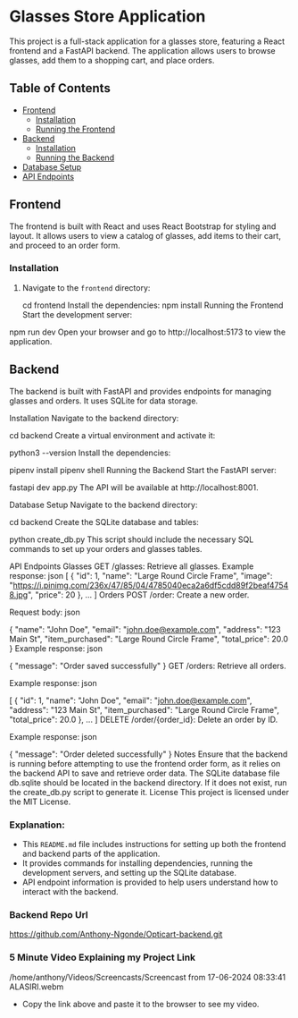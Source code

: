 # Glasses Store Application

This project is a full-stack application for a glasses store, featuring a React frontend and a FastAPI backend. The application allows users to browse glasses, add them to a shopping cart, and place orders.

## Table of Contents

- [Frontend](#frontend)
  - [Installation](#installation)
  - [Running the Frontend](#running-the-frontend)
- [Backend](#backend)
  - [Installation](#installation-1)
  - [Running the Backend](#running-the-backend)
- [Database Setup](#database-setup)
- [API Endpoints](#api-endpoints)

## Frontend

The frontend is built with React and uses React Bootstrap for styling and layout. It allows users to view a catalog of glasses, add items to their cart, and proceed to an order form.

### Installation

1. Navigate to the `frontend` directory:
   
   cd frontend
Install the dependencies:
npm install
Running the Frontend
Start the development server:


npm run dev
Open your browser and go to http://localhost:5173 to view the application.

## Backend
The backend is built with FastAPI and provides endpoints for managing glasses and orders. It uses SQLite for data storage.

Installation
Navigate to the backend directory:


cd backend
Create a virtual environment and activate it:


python3 --version
Install the dependencies:


pipenv install
pipenv shell
Running the Backend
Start the FastAPI server:

fastapi dev app.py
The API will be available at http://localhost:8001.

Database Setup
Navigate to the backend directory:


cd backend
Create the SQLite database and tables:


python create_db.py
This script should include the necessary SQL commands to set up your orders and glasses tables.

API Endpoints
Glasses
GET /glasses: Retrieve all glasses.
Example response:
json
[
  {
    "id": 1,
    "name": "Large Round Circle Frame",
    "image": "https://i.pinimg.com/236x/47/85/04/4785040eca2a6df5cdd89f2beaf47548.jpg",
    "price": 20
  },
  ...
]
Orders
POST /order: Create a new order.

Request body:
json

{
  "name": "John Doe",
  "email": "john.doe@example.com",
  "address": "123 Main St",
  "item_purchased": "Large Round Circle Frame",
  "total_price": 20.0
}
Example response:
json

{
  "message": "Order saved successfully"
}
GET /orders: Retrieve all orders.

Example response:
json

[
  {
    "id": 1,
    "name": "John Doe",
    "email": "john.doe@example.com",
    "address": "123 Main St",
    "item_purchased": "Large Round Circle Frame",
    "total_price": 20.0
  },
  ...
]
DELETE /order/{order_id}: Delete an order by ID.

Example response:
json

{
  "message": "Order deleted successfully"
}
Notes
Ensure that the backend is running before attempting to use the frontend order form, as it relies on the backend API to save and retrieve order data.
The SQLite database file db.sqlite should be located in the backend directory. If it does not exist, run the create_db.py script to generate it.
License
This project is licensed under the MIT License.

### Explanation:
- This `README.md` file includes instructions for setting up both the frontend and backend parts of the application.
- It provides commands for installing dependencies, running the development servers, and setting up the SQLite database.
- API endpoint information is provided to help users understand how to interact with the backend.

### Backend Repo Url
https://github.com/Anthony-Ngonde/Opticart-backend.git


### 5 Minute Video Explaining my Project Link
/home/anthony/Videos/Screencasts/Screencast from 17-06-2024 08:33:41 ALASIRI.webm

- Copy the link above and paste it to the browser to see my video.
